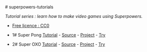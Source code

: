 #   s u p e r p o w e r s - t u t o r i a l s *Tutorial series : learn how to make video games using Superpowers.** [Free licence : CC0][1]*   1# S u p e r   P o n g  [Tutorial](1SuperPong) - [Source][2] - [Project][3] - [Try][4]* 2# Super OXO [Tutorial](2SuperOXO) - [Source][5] - [Project][6] - [Try][7][1]: https://creativecommons.org/publicdomain/zero/1.0/[2]: https://github.com/mseyne/superpowers-sources/tree/master/1SuperPong[3]: https://github.com/mseyne/superpowers-projects/tree/master/1SuperPong[4]: http://mseyne.itch.io/pong[5]: https://github.com/mseyne/superpowers-sources/tree/master/2SuperOXO[6]: https://github.com/mseyne/superpowers-projects/tree/master/2SuperOXO[7]: http://mseyne.itch.io/oxo